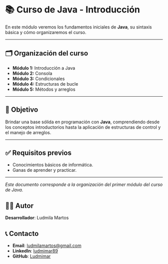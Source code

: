 # 📚 Curso de Java - Introducción

En este módulo veremos los fundamentos iniciales de **Java**, su sintaxis básica y cómo organizaremos el curso.  

---

## 🗂️ Organización del curso

- **Módulo 1:** Introducción a Java  
- **Módulo 2:** Consola  
- **Módulo 3:** Condicionales  
- **Módulo 4:** Estructuras de bucle  
- **Módulo 5:** Métodos y arreglos  

---

## 🎯 Objetivo
Brindar una base sólida en programación con **Java**, comprendiendo desde los conceptos introductorios hasta la aplicación de estructuras de control y el manejo de arreglos.

---

## ✅ Requisitos previos
- Conocimientos básicos de informática.  
- Ganas de aprender y practicar.  

---

 *Este documento corresponde a la organización del primer módulo del curso de Java.*

## 👨‍💻 Autor

**Desarrollador**: Ludmila Martos  

## 📞 Contacto

- **Email**: [ludmilamartos@gmail.com](mailto:ludmilamartos@gmail.com)
- **LinkedIn**: [ludmimar89](https://www.linkedin.com/in/ludmimar89/)
- **GitHub**: [Ludmimar](https://github.com/Ludmimar)
